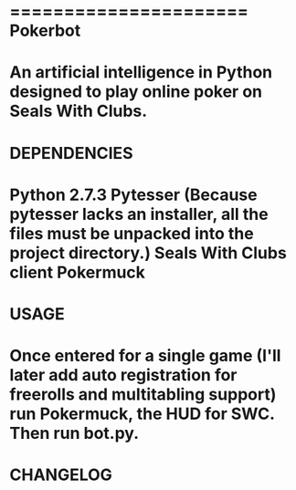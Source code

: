 ======================
Pokerbot
======================
An artificial intelligence in Python designed to play online poker on Seals With Clubs.
============
DEPENDENCIES
======================
Python 2.7.3
Pytesser (Because pytesser lacks an installer, all the files must be unpacked into the project directory.)
Seals With Clubs client
Pokermuck
======================
USAGE
======================
Once entered for a single game (I'll later add auto registration for freerolls and multitabling support) run Pokermuck, the HUD for SWC. Then run bot.py. 
======================
CHANGELOG
======================
